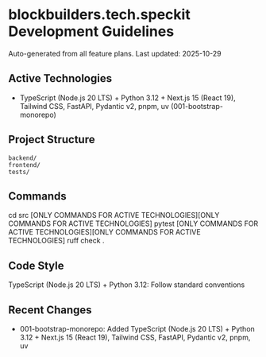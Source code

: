 # blockbuilders.tech.speckit Development Guidelines

Auto-generated from all feature plans. Last updated: 2025-10-29

## Active Technologies

- TypeScript (Node.js 20 LTS) + Python 3.12 + Next.js 15 (React 19), Tailwind CSS, FastAPI, Pydantic v2, pnpm, uv (001-bootstrap-monorepo)

## Project Structure

```text
backend/
frontend/
tests/
```

## Commands

cd src [ONLY COMMANDS FOR ACTIVE TECHNOLOGIES][ONLY COMMANDS FOR ACTIVE TECHNOLOGIES] pytest [ONLY COMMANDS FOR ACTIVE TECHNOLOGIES][ONLY COMMANDS FOR ACTIVE TECHNOLOGIES] ruff check .

## Code Style

TypeScript (Node.js 20 LTS) + Python 3.12: Follow standard conventions

## Recent Changes

- 001-bootstrap-monorepo: Added TypeScript (Node.js 20 LTS) + Python 3.12 + Next.js 15 (React 19), Tailwind CSS, FastAPI, Pydantic v2, pnpm, uv

<!-- MANUAL ADDITIONS START -->
<!-- MANUAL ADDITIONS END -->
